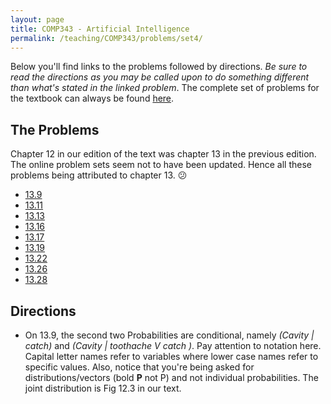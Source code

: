 ```yaml
---
layout: page
title: COMP343 - Artificial Intelligence
permalink: /teaching/COMP343/problems/set4/
---
```


Below you'll find links to the problems followed by directions.
*Be sure to read the directions as you may be called upon to
do something different than what's stated in the linked problem*.  The complete
set of problems for the textbook can always be found [here](https://aimacode.github.io/aima-exercises/).

## The Problems

Chapter 12 in our edition of the text was chapter 13 in the previous edition. The online problem sets seem not to have been updated. Hence all these problems being attributed to chapter 13. :confused:

  * [13.9](https://aimacode.github.io/aima-exercises/probability-exercises/ex_9/)
  * [13.11](https://aimacode.github.io/aima-exercises/probability-exercises/ex_11/)
  * [13.13](https://aimacode.github.io/aima-exercises/probability-exercises/ex_13/)
  * [13.16](https://aimacode.github.io/aima-exercises/probability-exercises/ex_16/)
  * [13.17](https://aimacode.github.io/aima-exercises/probability-exercises/ex_17/)
  * [13.19](https://aimacode.github.io/aima-exercises/probability-exercises/ex_19/)
  * [13.22](https://aimacode.github.io/aima-exercises/probability-exercises/ex_22/)
  * [13.26](https://aimacode.github.io/aima-exercises/probability-exercises/ex_26/)
  * [13.28](https://aimacode.github.io/aima-exercises/probability-exercises/ex_28/)

## Directions

  * On 13.9, the second two Probabilities are conditional, namely *(Cavity | catch)* and *(Cavity | toothache V catch )*.  Pay attention to notation here. Capital letter names refer to variables where lower case names refer to specific values. Also, notice that you're being asked for distributions/vectors (bold **P** not P) and not individual probabilities. The joint distribution is Fig 12.3 in our text.
